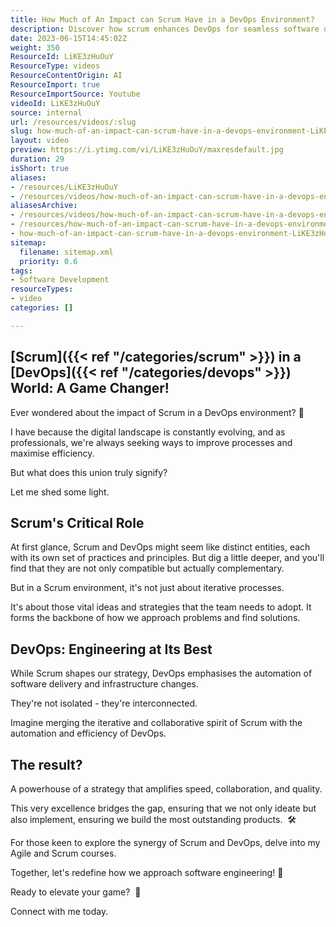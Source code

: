 ```yaml
---
title: How Much of An Impact can Scrum Have in a DevOps Environment?
description: Discover how scrum enhances DevOps for seamless software delivery in this insightful short with Martin Hinshelwood. Transform your team's performance!
date: 2023-06-15T14:45:02Z
weight: 350
ResourceId: LiKE3zHuOuY
ResourceType: videos
ResourceContentOrigin: AI
ResourceImport: true
ResourceImportSource: Youtube
videoId: LiKE3zHuOuY
source: internal
url: /resources/videos/:slug
slug: how-much-of-an-impact-can-scrum-have-in-a-devops-environment-LiKE3zHuOuY
layout: video
preview: https://i.ytimg.com/vi/LiKE3zHuOuY/maxresdefault.jpg
duration: 29
isShort: true
aliases:
- /resources/LiKE3zHuOuY
- /resources/videos/how-much-of-an-impact-can-scrum-have-in-a-devops-environment-LiKE3zHuOuY
aliasesArchive:
- /resources/videos/how-much-of-an-impact-can-scrum-have-in-a-devops-environment
- /resources/how-much-of-an-impact-can-scrum-have-in-a-devops-environment
- how-much-of-an-impact-can-scrum-have-in-a-devops-environment-LiKE3zHuOuY
sitemap:
  filename: sitemap.xml
  priority: 0.6
tags:
- Software Development
resourceTypes:
- video
categories: []

---
```

## [Scrum]({{< ref "/categories/scrum" >}}) in a [DevOps]({{< ref "/categories/devops" >}}) World: A Game Changer!

Ever wondered about the impact of Scrum in a DevOps environment? 🎯

I have because the digital landscape is constantly evolving, and as professionals, we're always seeking ways to improve processes and maximise efficiency.

But what does this union truly signify?

Let me shed some light. 

## Scrum's Critical Role 

At first glance, Scrum and DevOps might seem like distinct entities, each with its own set of practices and principles. But dig a little deeper, and you'll find that they are not only compatible but actually complementary.

But in a Scrum environment, it's not just about iterative processes.

It's about those vital ideas and strategies that the team needs to adopt. It forms the backbone of how we approach problems and find solutions.

## DevOps: Engineering at Its Best 

While Scrum shapes our strategy, DevOps emphasises the automation of software delivery and infrastructure changes.

They're not isolated - they're interconnected.

Imagine merging the iterative and collaborative spirit of Scrum with the automation and efficiency of DevOps.

## The result?

A powerhouse of a strategy that amplifies speed, collaboration, and quality.

This very excellence bridges the gap, ensuring that we not only ideate but also implement, ensuring we build the most outstanding products.  🛠️

For those keen to explore the synergy of Scrum and DevOps, delve into my Agile and Scrum courses.

Together, let's redefine how we approach software engineering! 🌟

Ready to elevate your game?  🎯

Connect with me today.
